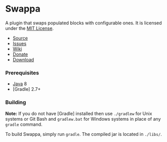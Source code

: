 Swappa
=======
A plugin that swaps populated blocks with configurable ones. It is licensed under the [MIT License].

* [Source]
* [Issues]
* [Wiki]
* [Donate]
* [Download]

### Prerequisites
* [Java] 8
* [Gradle] 2.7+

### Building
**Note:** If you do not have [Gradle] installed then use `./gradlew` for Unix systems or Git Bash and `gradlew.bat` for Windows systems in place of any `gradle` command.

To build Swappa, simply run `gradle`. The compiled jar is located in `./libs/`.

[Donate]: https://www.patreon.com/user?u=301079&ty=h
[Download]: https://github.com/AlmuraDev/Swappa/releases/latest
[Issues]: https://github.com/AlmuraDev/Swappa/issues
[Java]: http://www.java.com
[MIT License]: http://www.tldrlegal.com/license/mit-license
[Source]: https://github.com/AlmuraDev/Swappa/
[Wiki]: https://github.com/AlmuraDev/Swappa/
